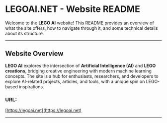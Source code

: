# LEGOAI.NET - Website README

Welcome to the **LEGO AI** website! This README provides an overview of what the site offers, how to navigate through it, and some technical details about its structure.

---

## **Website Overview**

**LEGO AI** explores the intersection of **Artificial Intelligence (AI)** and **LEGO creations**, bridging creative engineering with modern machine learning concepts. The site is a hub for enthusiasts, researchers, and developers to explore AI-related projects, articles, and tools, with a unique spin on LEGO-based inspirations.

### **URL:**  
[https://legoai.net](https://legoai.net)  

---

